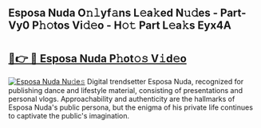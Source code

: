 ## Esposa Nuda O𝚗𝚕yf𝚊ns L𝚎a𝚔ed N𝚞𝚍es - Part-Vy0 P𝚑𝚘tos Vi𝚍𝚎o - H𝚘𝚝 Part L𝚎a𝚔s Eyx4A

# <h2><a href="http://kf8piji.oniu.top/?m=Esposa+Nuda">🔗👉 🔴 Esposa Nuda P𝚑ot𝚘𝚜 V𝚒d𝚎o</a></h2>

[![Esposa Nuda Nu𝚍e𝚜](https://i.imgur.com/0qMVB7G.gif)](http://kf8piji.oniu.top/?m=Esposa+Nuda)
Digital trendsetter Esposa Nuda, recognized for publishing dance and lifestyle material, consisting of presentations and personal vlogs. Approachability and authenticity are the hallmarks of Esposa Nuda's public persona, but the enigma of his private life continues to captivate the public's imagination.  
